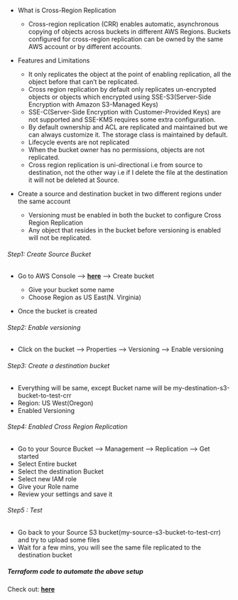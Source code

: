 * What is Cross-Region Replication

    * Cross-region replication (CRR) enables automatic, asynchronous copying of objects across buckets in different AWS Regions. Buckets configured for cross-region replication can be owned by the same AWS account or by different accounts.

* Features and Limitations

    * It only replicates the object at the point of enabling replication, all the object before that can’t be replicated.
    * Cross region replication by default only replicates un-encrypted objects or objects which encrypted using SSE-S3(Server-Side Encryption with Amazon S3-Managed Keys)
    * SSE-C(Server-Side Encryption with Customer-Provided Keys) are not supported and SSE-KMS requires some extra configuration.
    * By default ownership and ACL are replicated and maintained but we can always customize it.
    The storage class is maintained by default.
    * Lifecycle events are not replicated
    * When the bucket owner has no permissions, objects are not replicated.
    * Cross region replication is uni-directional i.e from source to destination, not the other way i.e if I delete the file at the destination it will not be deleted at Source.

* Create a source and destination bucket in two different regions under the same account

    * Versioning must be enabled in both the bucket to configure Cross Region Replication
    * Any object that resides in the bucket before versioning is enabled will not be replicated.

###### Step1: Create Source Bucket

* Go to AWS Console --> [**here**](https://console.aws.amazon.com/s3) --> Create bucket

    * Give your bucket some name
    * Choose Region as US East(N. Virginia)

* Once the bucket is created

###### Step2: Enable versioning

* Click on the bucket --> Properties --> Versioning --> Enable versioning

###### Step3: Create a destination bucket

* Everything will be same, except Bucket name will be my-destination-s3-bucket-to-test-crr
* Region: US West(Oregon)
* Enabled Versioning

###### Step4: Enabled Cross Region Replication

* Go to your Source Bucket --> Management --> Replication --> Get started
* Select Entire bucket
* Select the destination Bucket
* Select new IAM role
* Give your Role name
* Review your settings and save it

###### Step5 : Test

* Go back to your Source S3 bucket(my-source-s3-bucket-to-test-crr) and try to upload some files
* Wait for a few mins, you will see the same file replicated to the destination bucket


##### Terraform code to automate the above setup

Check out: [**here**](https://github.com/rufilboy/100DaysOfDevOps/blob/main/Day%2044%20-S3%20Cross%20Region%20Replication(CRR)/aws_s3_cross_region.tf)
